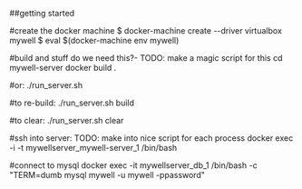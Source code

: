 ##getting started

#create the docker machine
$ docker-machine create --driver virtualbox mywell
$ eval $(docker-machine env mywell)

#build and stuff do we need this?- TODO: make a magic script for this
cd mywell-server
docker build .

#or:
./run_server.sh

#to re-build:
./run_server.sh build

#to clear:
./run_server.sh clear



#ssh into server: TODO: make into nice script for each process
docker exec -i -t mywellserver_mywell-server_1 /bin/bash

#connect to mysql
docker exec -it mywellserver_db_1 /bin/bash -c "TERM=dumb mysql mywell -u mywell -ppassword"